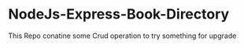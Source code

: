 # NodeJs-Express-Book-Directory
This Repo conatine some Crud operation to try something  for upgrade
